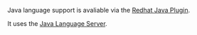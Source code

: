 Java language support is avaliable via the [Redhat Java Plugin](https://marketplace.visualstudio.com/items?itemName=redhat.java).

It uses the [Java Language Server](https://github.com/gorkem/java-language-server/blob/master/README.md).
